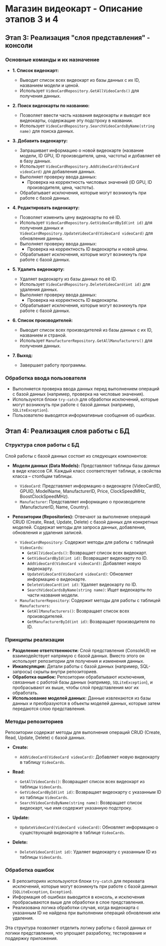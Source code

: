 # Магазин видеокарт - Описание этапов 3 и 4

## Этап 3: Реализация "слоя представления" - консоли

### Основные команды и их назначение

*   **1. Список видеокарт:**
    *   Выводит список всех видеокарт из базы данных с их ID, названием модели и ценой.
    *   Использует `VideoCardRepository.GetAllVideoCards()` для получения данных.

*   **2. Поиск видеокарты по названию:**
    *   Позволяет ввести часть названия видеокарты и выводит все видеокарты, содержащие эту подстроку в названии.
    *   Использует `VideoCardRepository.SearchVideoCardsByName(string name)` для поиска данных.

*   **3. Добавить видеокарту:**
    *   Запрашивает информацию о новой видеокарте (название модели, ID GPU, ID производителя, цена, частоты) и добавляет её в базу данных.
    *   Использует `VideoCardRepository.AddVideoCard(VideoCard videoCard)` для добавления данных.
    *   Выполняет проверку ввода данных:
        *   Проверка на корректность числовых значений (ID GPU, ID производителя, цена, частоты).
    *   Обрабатывает исключения, которые могут возникнуть при работе с базой данных.

*   **4. Редактировать видеокарту:**
    *   Позволяет изменить цену видеокарты по её ID.
    *   Использует `VideoCardRepository.GetVideoCardById(int id)` для получения данных и `VideoCardRepository.UpdateVideoCard(VideoCard videoCard)` для обновления данных.
    *   Выполняет проверку ввода данных:
        *   Проверка на корректность ID видеокарты и новой цены.
    *   Обрабатывает исключения, которые могут возникнуть при работе с базой данных.

*   **5. Удалить видеокарту:**
    *   Удаляет видеокарту из базы данных по её ID.
    *   Использует `VideoCardRepository.DeleteVideoCard(int id)` для удаления данных.
    *   Выполняет проверку ввода данных:
        *   Проверка на корректность ID видеокарты.
    *   Обрабатывает исключения, которые могут возникнуть при работе с базой данных.

*   **6. Список производителей:**
    *   Выводит список всех производителей из базы данных с их ID, названием и страной.
    *   Использует `ManufacturerRepository.GetAllManufacturers()` для получения данных.

*   **7. Выход:**
    *   Завершает работу программы.

### Обработка ввода пользователя

*   Выполняется проверка ввода данных перед выполнением операций с базой данных (например, проверка на числовые значения).
*   Используются блоки `try-catch` для обработки исключений, которые могут возникнуть при работе с базой данных (например, `SQLiteException`).
*   Пользователю выводятся информативные сообщения об ошибках.

## Этап 4: Реализация слоя работы с БД

### Структура слоя работы с БД

Слой работы с базой данных состоит из следующих компонентов:

*   **Модели данных (Data Models):** Представляют таблицы базы данных в виде классов C#. Каждый класс соответствует таблице, а свойства класса – столбцам таблицы.
    *   `VideoCard`: Представляет информацию о видеокарте (VideoCardID, GPUID, ModelName, ManufacturerID, Price, ClockSpeedMHz, BoostClockSpeedMHz).
    *   `Manufacturer`: Представляет информацию о производителе (ManufacturerID, Name, Country).

*   **Репозитории (Repositories):** Отвечают за выполнение операций CRUD (Create, Read, Update, Delete) с базой данных для конкретных моделей. Содержат методы для запроса данных, добавления, обновления и удаления записей.
    *   `VideoCardRepository`: Содержит методы для работы с таблицей `VideoCards`:
        *   `GetAllVideoCards()`: Возвращает список всех видеокарт.
        *   `GetVideoCardById(int id)`: Возвращает видеокарту по ID.
        *   `AddVideoCard(VideoCard videoCard)`: Добавляет новую видеокарту.
        *   `UpdateVideoCard(VideoCard videoCard)`: Обновляет информацию о видеокарте.
        *   `DeleteVideoCard(int id)`: Удаляет видеокарту по ID.
        *   `SearchVideoCardsByName(string name)`: Ищет видеокарты по части названия модели.
    *   `ManufacturerRepository`: Содержит методы для работы с таблицей `Manufacturers`:
        *   `GetAllManufacturers()`: Возвращает список всех производителей.
        *   `GetManufacturerById(int id)`: Возвращает производителя по ID.

### Принципы реализации

*   **Разделение ответственности:** Слой представления (ConsoleUI) не взаимодействует напрямую с базой данных. Вместо этого он использует репозитории для получения и изменения данных.
*   **Инкапсуляция:** Детали работы с базой данных (например, SQL-запросы) скрыты внутри репозиториев.
*   **Обработка ошибок:** Репозитории обрабатывают исключения, связанные с работой базы данных (например, `SQLiteException`), и пробрасывают их выше, чтобы слой представления мог их обработать.
*   **Использование моделей данных:** Данные извлекаются из базы данных и преобразуются в объекты моделей данных, которые затем передаются слою представления.

### Методы репозиториев

Репозитории содержат методы для выполнения операций CRUD (Create, Read, Update, Delete) с базой данных.

*   **Create:**
    *   `AddVideoCard(VideoCard videoCard)`: Добавляет новую видеокарту в таблицу `VideoCards`.

*   **Read:**
    *   `GetAllVideoCards()`: Возвращает список всех видеокарт из таблицы `VideoCards`.
    *   `GetVideoCardById(int id)`: Возвращает видеокарту с указанным ID из таблицы `VideoCards`.
    *   `SearchVideoCardsByName(string name)`: Возвращает список видеокарт, чье имя содержит указанную подстроку.

*   **Update:**
    *   `UpdateVideoCard(VideoCard videoCard)`: Обновляет информацию о существующей видеокарте в таблице `VideoCards`.

*   **Delete:**
    *   `DeleteVideoCard(int id)`: Удаляет видеокарту с указанным ID из таблицы `VideoCards`.

### Обработка ошибок

*   В репозиториях используются блоки `try-catch` для перехвата исключений, которые могут возникнуть при работе с базой данных (`SQLiteException`, `Exception`).
*   Информация об ошибках выводится в консоль, и исключения пробрасываются выше для обработки в слое представления.
*   Реализована логика обработки случая, когда видеокарта с указанным ID не найдена при выполнении операций обновления или удаления.

Эта структура позволяет отделить логику работы с базой данных от логики представления, что упрощает разработку, тестирование и поддержку приложения.
